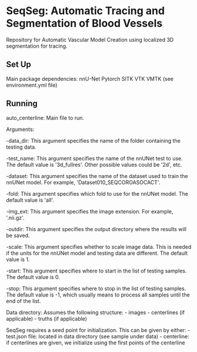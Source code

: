 # SeqSeg: Automatic Tracing and Segmentation of Blood Vessels
Repository for Automatic Vascular Model Creation using localized 3D segmentation for tracing.

## Set Up
Main package dependencies:
    nnU-Net
    Pytorch
    SITK
    VTK
    VMTK
(see environment.yml file)

## Running
auto_centerline: Main file to run.

Arguments:

-data_dir: This argument specifies the name of the folder containing the testing data.

-test_name: This argument specifies the name of the nnUNet test to use. The default value is '3d_fullres'. Other possible values could be '2d', etc.

-dataset: This argument specifies the name of the dataset used to train the nnUNet model. For example, 'Dataset010_SEQCOROASOCACT'.

-fold: This argument specifies which fold to use for the nnUNet model. The default value is 'all'.

-img_ext: This argument specifies the image extension. For example, '.nii.gz'.

-outdir: This argument specifies the output directory where the results will be saved.

-scale: This argument specifies whether to scale image data. This is needed if the units for the nnUNet model and testing data are different. The default value is 1.

-start: This argument specifies where to start in the list of testing samples. The default value is 0.

-stop: This argument specifies where to stop in the list of testing samples. The default value is -1, which usually means to process all samples until the end of the list.

Data directory: Assumes the following structure:
    - images
    - centerlines (if applicable)
    - truths (if applicable)

SeqSeg requires a seed point for initialization. This can be given by either:
    - test.json file: located in data directory (see sample under data)
    - centerline: if centerlines are given, we initialize using the first points of the centerline

